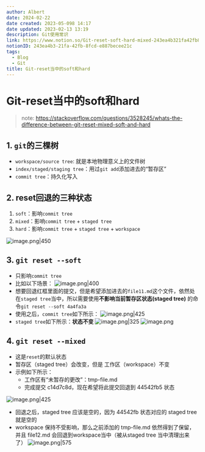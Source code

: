 ```yaml
---
author: Albert
date: 2024-02-22
date created: 2023-05-098 14:17
date updated: 2023-02-13 13:19
description: Git使用常识
link: https://www.notion.so/Git-reset-soft-hard-mixed-243ea4b321fa42fb8fcde887becee21c
notionID: 243ea4b3-21fa-42fb-8fcd-e887becee21c
tags:
  - Blog
  - Git
title: Git-reset当中的soft和hard
---
```


# Git-reset当中的soft和hard

> note: https://stackoverflow.com/questions/3528245/whats-the-difference-between-git-reset-mixed-soft-and-hard

## 1. `git`的三棵树

- `workspace/source tree`: 就是本地物理意义上的文件树
- `index/staged/staging tree`：用过`git add`添加进去的“暂存区”
- `commit tree`：持久化写入

## 2. reset回退的三种状态

1. `soft`：影响`commit tree`
2. `mixed`：影响`commit tree` + `staged tree`
3. `hard`：影响`commit tree` + `staged tree` + `workspace`

![image.png|450](https://img-20221128.oss-cn-shanghai.aliyuncs.com/img-2022-11/20230213125910.png)

## 3. `git reset --soft`

- 只影响`commit tree`
- 比如以下场景：
  ![image.png|400](https://img-20221128.oss-cn-shanghai.aliyuncs.com/img-2022-11/20230213130100.png)
- 想要回退红框里面的提交，但是希望添加进去的`file11.md`这个文件，依然处在`staged tree`当中，所以需要使用**不影响当前暂存区状态(staged tree)** 的命令`git reset --soft 4a4fa3a`
- 使用之后，`commit tree`如下所示：
  ![image.png|425](https://img-20221128.oss-cn-shanghai.aliyuncs.com/img-2022-11/20230213130506.png)
- `staged tree`如下所示：**状态不变**
  ![image.png|325](https://img-20221128.oss-cn-shanghai.aliyuncs.com/img-2022-11/20230213130541.png)
  ![image.png](https://img-20221128.oss-cn-shanghai.aliyuncs.com/img-2022-11/20230213130620.png)

## 4. `git reset --mixed`

- 这是`reset`的默认状态
- 暂存区（staged tree）会改变，但是 工作区（workspace）不变
- 示例如下所示：
  - 工作区有“未暂存的更改”：tmp-file.md
  - 完成提交 c14d7c8d，现在希望将此提交回退到 44542fb5 状态

![image.png|425](https://img-20221128.oss-cn-shanghai.aliyuncs.com/img-2022-11/20230213131440.png)

- 回退之后，staged tree 应该是空的，因为 44542fb 状态对应的 staged tree 就是空的
- workspace 保持不受影响，那么之前添加的 tmp-file.md 依然得到了保留，并且 file12.md 会回退到workspace当中（被从staged tree 当中清理出来了）
  ![image.png|575](https://img-20221128.oss-cn-shanghai.aliyuncs.com/img-2022-11/20230213131912.png)
